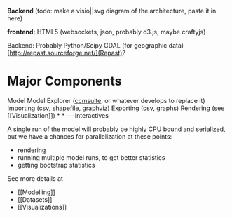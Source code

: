 **Backend**
(todo: make a visio||svg diagram of the architecture, paste it in here)


**frontend:**
 HTML5 (websockets, json, probably d3.js, maybe craftyjs)

Backend:
 Probably Python/Scipy
 GDAL (for geographic data)
 [http://repast.sourceforge.net/](Repast)?

# Major Components
 Model
 Model Explorer ([ccmsuite](http://github.com/tcstewar/ccmsuite), or whatever develops to replace it)
 Importing (csv, shapefile, graphviz)
 Exporting (csv, graphs)
 Rendering (see [[Visualization]])
  * 
  * 
  ---interactives

 A single run of the model will probably be highly CPU bound and serialized, but we have a chances for parallelization at these points:
 * rendering
 * running multiple model runs, to get better statistics
 * getting bootstrap statistics


 
See more details at
* [[Modelling]]
* [[Datasets]]
* [[Visualizations]]
